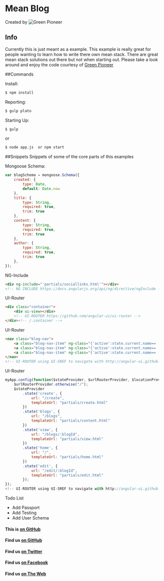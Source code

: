 # Mean Blog

Created by ![Green Pioneer](http://greenpioneersolutions.com/img/icons/apple-icon-180x180.png)

## Info
Currently this is just meant as a example. This example is really great for people wanting to learn how to write there own mean stack. There are great mean stack solutions out there but not when starting out. Please take a look around and enjoy the code courtesy of [Green Pioneer](http://www.greenpioneersolutions.com)


##Commands

Install:
```sh
$ npm install
```

Reporting:
```sh
$ gulp plato
```

Starting Up:
```sh
$ gulp
```
or
```sh
$ node app.js  or npm start
```


##Snippets 
Snippets of some of the core parts of this examples 

Mongoose Schema:
``` javascript
var blogSchema = mongoose.Schema({
    created: {
        type: Date,
        default: Date.now
    },
    title: {
        type: String,
        required: true,
        trim: true
    },
    content: {
        type: String,
        required: true,
        trim: true
    },
    author: {
        type: String,
        required: true,
        trim: true
    },
});
```

NG-Include
```html
<div ng-include="'partials/sociallinks.html'"></div> 
<!-- NG INCLUDE https://docs.angularjs.org/api/ng/directive/ngInclude -->
```

UI-Router
```html
<div class="container">
    <div ui-view></div> 
    <!-- UI-ROUTER https://github.com/angular-ui/ui-router -->
</div><!-- /.container -->
```

UI-Router
```html
<nav class="blog-nav">
    <a class="blog-nav-item" ng-class="{'active':state.current.name== 'home'}" ui-sref="home">Home</a>
    <a class="blog-nav-item" ng-class="{'active':state.current.name== 'blogs'}" ui-sref="blogs">Blogs</a>
    <a class="blog-nav-item" ng-class="{'active':state.current.name== 'create'}" ui-sref="create">Create a Post</a>
</nav>
<!-- UI-ROUTER using UI-SREF to navigate with http://angular-ui.github.io/ui-router/site/#/api/ui.router.state.directive:ui-sref -->
```

UI-Router
```javascript
myApp.config(function($stateProvider, $urlRouterProvider, $locationProvider) {
    $urlRouterProvider.otherwise("/");
    $stateProvider
        .state('create', {
            url: "/create",
            templateUrl: "partials/create.html"
        })
        .state('blogs', {
            url: "/blogs",
            templateUrl: "partials/content.html"
        })
        .state('view', {
            url: "/blogs/:blogId",
            templateUrl: "partials/view.html"
        })
        .state('home', {
            url: "/",
            templateUrl: "partials/home.html"
        })
        .state('edit', {
            url: "/edit/:blogId",
            templateUrl: "partials/edit.html"
        });
});
<!-- UI-ROUTER using UI-SREF to navigate with http://angular-ui.github.io/ui-router/site/#/api/ui.router.state.$stateProvider -->
```

Todo List

 * Add Passport
 * Add Testing
 * Add User Schema



#### This is [on GitHub](https://github.com/GreenPioneer/MeanBlog)
#### Find us [on GitHub](https://github.com/GreenPioneer)
#### Find us [on Twitter](https://twitter.com/greenpioneerdev)
#### Find us [on Facebook](https://www.facebook.com/Green-Pioneer-Solutions-1023752974341910)
#### Find us [on The Web](http://greenpioneersolutions.com/)